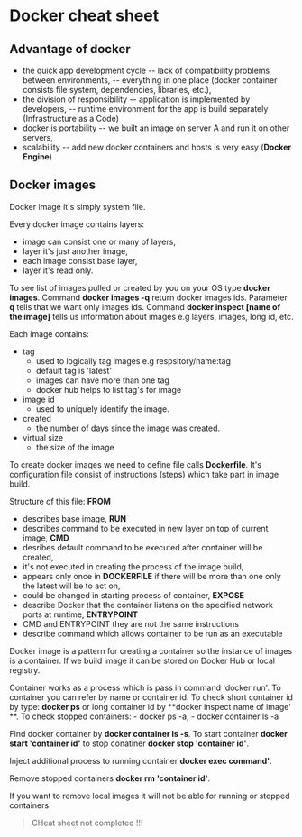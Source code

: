 # Docker cheat sheet

## Advantage of docker
 - the quick app development cycle
   -- lack of compatibility problems between environments,
   -- everything in one place (docker container consists file system, dependencies, libraries, etc.),
 - the division of responsibility
   -- application is implemented by developers,
   -- runtime environment for the app is build separately (Infrastructure as a Code)
 - docker is portability
   -- we built an image on server A and run it on other servers,
 - scalability
   -- add new docker containers and hosts is very easy (**Docker Engine**)

## Docker images
Docker image it's simply system file.

Every docker image contains layers:
- image can consist one or many of layers,
- layer it's just another image,
- each image consist base layer,
- layer it's read only. 

To see list of images pulled or created by you on your OS type **docker images**. Command **docker images -q** return docker images ids. Parameter **q** tells that we want only images ids. Command **docker inspect [name of the image]** tells us information about images e.g layers, images, long id, etc.

Each image contains:
- tag  
  - used to logically tag images e.g respsitory/name:tag
  - default tag is 'latest'
  - images can have more than one tag
  - docker hub helps to list tag's for image
- image id
  - used to uniquely identify the image.
- created 
  - the number of days since the image was created.
- virtual size 
  - the size of the image 

To create docker images we need to define file calls **Dockerfile**. It's configuration file consist of instructions (steps) which take part in image build.

Structure of this file:
**FROM**
 - describes base image,
 **RUN**
 - describes command to be executed in new layer on top of current image,
**CMD**
 - desribes default command to be executed after container will be created,
 - it's not executed in creating the process of the image build,
 - appears only once in **DOCKERFILE** if there will be more than one only the latest will be to act on,
 - could be changed in starting process of container,
**EXPOSE**
 - describe Docker that the container listens on the specified network ports at runtime,
 **ENTRYPOINT**
  - CMD and ENTRYPOINT they are not the same instructions
  - describe command which allows container to be run as an executable 
 
 Docker image is a pattern for creating a container so the instance of images is a container. If we build image it can be stored on Docker Hub or local registry. 

Container works as a process which is pass in command 'docker run'. To container you can refer by name or container id.
To check short container id by type: **docker ps** or long container id by **docker inspect name of image' **.  To check stopped containers:
	- docker ps -a,
	- docker container ls -a

Find docker container by **docker container ls -s**. To start container **docker start 'container id'** to stop conatiner **docker stop 'container id'**.

Inject additional process to running container **docker exec <containerID> command'**.

Remove stopped containers **docker rm 'container id'**.

If you want to remove local images it will not be able for running or stopped containers. 

> CHeat sheet not completed !!!
